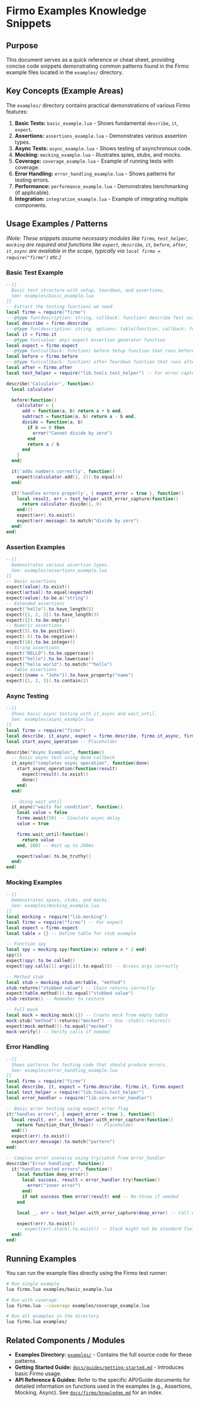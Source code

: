 # Firmo Examples Knowledge Snippets

## Purpose

This document serves as a quick reference or cheat sheet, providing concise code snippets demonstrating common patterns found in the Firmo example files located in the `examples/` directory.

## Key Concepts (Example Areas)

The `examples/` directory contains practical demonstrations of various Firmo features:

1.  **Basic Tests:** `basic_example.lua` - Shows fundamental `describe`, `it`, `expect`.
2.  **Assertions:** `assertions_example.lua` - Demonstrates various assertion types.
3.  **Async Tests:** `async_example.lua` - Shows testing of asynchronous code.
4.  **Mocking:** `mocking_example.lua` - Illustrates spies, stubs, and mocks.
5.  **Coverage:** `coverage_example.lua` - Example of running tests with coverage.
6.  **Error Handling:** `error_handling_example.lua` - Shows patterns for testing errors.
7.  **Performance:** `performance_example.lua` - Demonstrates benchmarking (if applicable).
8.  **Integration:** `integration_example.lua` - Example of integrating multiple components.

## Usage Examples / Patterns

_(Note: These snippets assume necessary modules like `firmo`, `test_helper`, `mocking` are required and functions like `expect`, `describe`, `it`, `before`, `after`, `it_async` are available in the scope, typically via `local firmo = require("firmo")` etc.)_

### Basic Test Example

```lua
--[[
  Basic test structure with setup, teardown, and assertions.
  See: examples/basic_example.lua
]]
-- Extract the testing functions we need
local firmo = require("firmo")
---@type fun(description: string, callback: function) describe Test suite container function
local describe = firmo.describe
---@type fun(description: string, options: table|function, callback: function?) it Test case function with optional parameters
local it = firmo.it
---@type fun(value: any) expect Assertion generator function
local expect = firmo.expect
---@type fun(callback: function) before Setup function that runs before each test
local before = firmo.before
---@type fun(callback: function) after Teardown function that runs after each test
local after = firmo.after
local test_helper = require("lib.tools.test_helper") -- For error capture

describe('Calculator', function()
  local calculator

  before(function()
    calculator = {
      add = function(a, b) return a + b end,
      subtract = function(a, b) return a - b end,
      divide = function(a, b)
        if b == 0 then
          error("Cannot divide by zero")
        end
        return a / b
      end
    }
  end)

  it('adds numbers correctly', function()
    expect(calculator.add(2, 2)).to.equal(4)
  end)

  it('handles errors properly', { expect_error = true }, function()
    local result, err = test_helper.with_error_capture(function()
      return calculator.divide(1, 0)
    end)()
    expect(err).to.exist()
    expect(err.message).to.match("divide by zero")
  end)
end)
```

### Assertion Examples

```lua
--[[
  Demonstrates various assertion types.
  See: examples/assertions_example.lua
]]
-- Basic assertions
expect(value).to.exist()
expect(actual).to.equal(expected)
expect(value).to.be.a("string")
-- Extended assertions
expect("hello").to.have_length(5)
expect({1, 2, 3}).to.have_length(3)
expect({}).to.be.empty()
-- Numeric assertions
expect(5).to.be.positive()
expect(-5).to.be.negative()
expect(10).to.be.integer()
-- String assertions
expect("HELLO").to.be.uppercase()
expect("hello").to.be.lowercase()
expect("hello world").to.match("^hello")
-- Table assertions
expect({name = "John"}).to.have_property("name")
expect({1, 2, 3}).to.contain(2)
```

### Async Testing

```lua
--[[
  Shows basic async testing with it_async and wait_until.
  See: examples/async_example.lua
]]
local firmo = require("firmo")
local describe, it_async, expect = firmo.describe, firmo.it_async, firmo.expect
local start_async_operation -- Placeholder

describe("Async Examples", function()
  -- Basic async test using done callback
  it_async("completes async operation", function(done)
    start_async_operation(function(result)
      expect(result).to.exist()
      done()
    end)
  end)

  -- Using wait_until
  it_async("waits for condition", function()
    local value = false
    firmo.await(50) -- Simulate async delay
    value = true

    firmo.wait_until(function()
      return value
    end, 200) -- Wait up to 200ms

    expect(value).to.be_truthy()
  end)
end)
```

### Mocking Examples

```lua
--[[
  Demonstrates spies, stubs, and mocks.
  See: examples/mocking_example.lua
]]
local mocking = require("lib.mocking")
local firmo = require("firmo") -- For expect
local expect = firmo.expect
local table = {} -- Define table for stub example

-- Function spy
local spy = mocking.spy(function(x) return x * 2 end)
spy(5)
expect(spy).to.be.called()
expect(spy.calls[1].args[1]).to.equal(5) -- Access args correctly

-- Method stub
local stub = mocking.stub.on(table, "method")
stub:returns("stubbed value") -- Chain returns correctly
expect(table.method()).to.equal("stubbed value")
stub:restore() -- Remember to restore

-- Full mock
local mock = mocking.mock({}) -- Create mock from empty table
mock:stub("method"):returns("mocked") -- Use :stub():returns()
expect(mock.method()).to.equal("mocked")
mock:verify() -- Verify calls if needed
```

### Error Handling

```lua
--[[
  Shows patterns for testing code that should produce errors.
  See: examples/error_handling_example.lua
]]
local firmo = require("firmo")
local describe, it, expect = firmo.describe, firmo.it, firmo.expect
local test_helper = require("lib.tools.test_helper")
local error_handler = require("lib.core.error_handler")

-- Basic error testing using expect_error flag
it("handles errors", { expect_error = true }, function()
  local result, err = test_helper.with_error_capture(function()
    return function_that_throws() -- Placeholder
  end)()
  expect(err).to.exist()
  expect(err.message).to.match("pattern")
end)

-- Complex error scenario using try/catch from error_handler
describe("Error handling", function()
  it("handles nested errors", function()
    local function deep_error()
      local success, result = error_handler.try(function()
        error("inner error")
      end)
      if not success then error(result) end -- Re-throw if needed
    end

    local _, err = test_helper.with_error_capture(deep_error) -- Call wrapped function

    expect(err).to.exist()
    -- expect(err.stack).to.exist() -- Stack might not be standard field
  end)
end)
```

## Running Examples

You can run the example files directly using the Firmo test runner:

```bash
# Run single example
lua firmo.lua examples/basic_example.lua

# Run with coverage
lua firmo.lua --coverage examples/coverage_example.lua

# Run all examples in the directory
lua firmo.lua examples/
```

## Related Components / Modules

- **Examples Directory:** [`examples/`](./) - Contains the full source code for these patterns.
- **Getting Started Guide:** [`docs/guides/getting-started.md`](../guides/getting-started.md) - Introduces basic Firmo usage.
- **API Reference & Guides:** Refer to the specific API/Guide documents for detailed information on functions used in the examples (e.g., Assertions, Mocking, Async). See [`docs/firmo/knowledge.md`](../firmo/knowledge.md) for an index.
